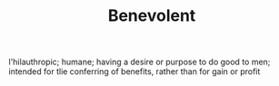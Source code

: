 ---
title: Benevolent
permalink: "/definitions/benevolent.html"
body: l'hilauthropic; humane; having a desire or purpose to do good to men; intended
  for tlie conferring of benefits, rather than for gain or profit
published_at: '2018-07-07'
layout: post
---